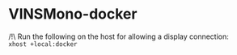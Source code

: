 # VINSMono-docker
/!\ Run the following on the host for allowing a display connection:<br>
```xhost +local:docker```